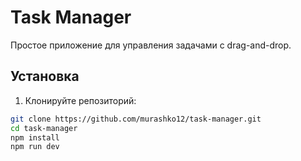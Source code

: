 # Task Manager

Простое приложение для управления задачами с drag-and-drop.

## Установка

1. Клонируйте репозиторий:
```bash
git clone https://github.com/murashko12/task-manager.git
cd task-manager
npm install
npm run dev
```